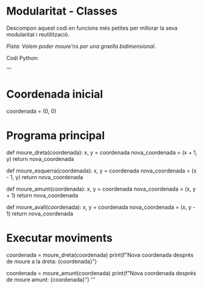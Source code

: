 # Modularitat - Classes

Descompon aquest codi en funcions més petites per millorar la seva modularitat i reutilització.

*Pista: Volem poder moure'ns per una graella bidimensional.*

Codi Python:

'''
# Coordenada inicial
coordenada = (0, 0)

# Programa principal
def moure_dreta(coordenada):
    x, y = coordenada
    nova_coordenada = (x + 1, y)
    return nova_coordenada

def moure_esquerra(coordenada):
    x, y = coordenada
    nova_coordenada = (x - 1, y)
    return nova_coordenada

def moure_amunt(coordenada):
    x, y = coordenada
    nova_coordenada = (x, y + 1)
    return nova_coordenada

def moure_avall(coordenada):
    x, y = coordenada
    nova_coordenada = (x, y - 1)
    return nova_coordenada

# Executar moviments
coordenada = moure_dreta(coordenada)
print(f"Nova coordenada després de moure a la dreta: {coordenada}")

coordenada = moure_amunt(coordenada)
print(f"Nova coordenada després de moure amunt: {coordenada}")
'''
